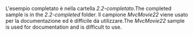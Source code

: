 <span data-ttu-id="f6f30-101">L'esempio completato è nella cartella *2.2-completato*.</span><span class="sxs-lookup"><span data-stu-id="f6f30-101">The completed sample is in the *2.2-completed* folder.</span></span> <span data-ttu-id="f6f30-102">Il campione *MvcMovie22* viene usato per la documentazione ed è difficile da utilizzare.</span><span class="sxs-lookup"><span data-stu-id="f6f30-102">The *MvcMovie22* sample is used for documentation and is difficult to use.</span></span>